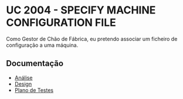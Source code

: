 # UC 2004 - SPECIFY MACHINE CONFIGURATION FILE

Como Gestor de Chão de Fábrica, eu pretendo associar um ficheiro de configuração a uma máquina.

## Documentação

- [Análise](SpecifyMachineConfigurationFile-ANALYSIS.md)
- [Design](SpecifyMachineConfigurationFile-DESIGN.md)
- [Plano de Testes](SpecifyMachineConfigurationFile-TESTPLAN.md)

